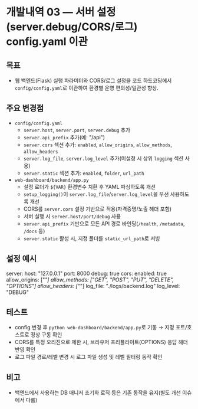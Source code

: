 개발내역 03 — 서버 설정(server.debug/CORS/로그) config.yaml 이관
===========================================================

목표
----
- 웹 백엔드(Flask) 실행 파라미터와 CORS/로그 설정을 코드 하드코딩에서 `config/config.yaml`로 이관하여 환경별 운영 편의성/일관성 향상.

주요 변경점
----------
- `config/config.yaml`
  - `server.host`, `server.port`, `server.debug` 추가
  - `server.api_prefix` 추가(예: "/api")
  - `server.cors` 섹션 추가: `enabled`, `allow_origins`, `allow_methods`, `allow_headers`
  - `server.log_file`, `server.log_level` 추가(미설정 시 상위 `logging` 섹션 사용)
  - `server.static` 섹션 추가: `enabled`, `folder`, `url_path`
- `web-dashboard/backend/app.py`
  - 설정 로더가 `${VAR}` 환경변수 치환 후 YAML 파싱하도록 개선
  - `setup_logging()`이 `server.log_file`/`server.log_level`을 우선 사용하도록 개선
  - CORS를 `server.cors` 설정 기반으로 적용(자격증명/노출 헤더 포함)
  - 서버 실행 시 `server.host/port/debug` 사용
  - `server.api_prefix` 기반으로 모든 API 경로 바인딩(`/health`, `/metadata`, `/docs` 등)
  - `server.static` 활성 시, 지정 폴더를 `static_url_path`로 서빙

설정 예시
--------
server:
  host: "127.0.0.1"
  port: 8000
  debug: true
  cors:
    enabled: true
    allow_origins: ["*"]
    allow_methods: ["GET", "POST", "PUT", "DELETE", "OPTIONS"]
    allow_headers: ["*"]
  log_file: "./logs/backend.log"
  log_level: "DEBUG"

테스트
-----
- config 변경 후 `python web-dashboard/backend/app.py`로 기동 → 지정 포트/호스트로 정상 구동 확인
- CORS를 특정 오리진으로 제한 시, 브라우저 프리플라이트(OPTIONS) 응답 헤더 반영 확인
- 로그 파일 경로/레벨 변경 시 로그 파일 생성 및 레벨 필터링 동작 확인

비고
----
- 백엔드에서 사용하는 DB 매니저 초기화 로직 등은 기존 동작을 유지(별도 개선 이슈에서 다룸)
